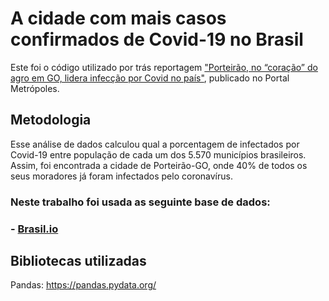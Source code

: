 # A cidade com mais casos confirmados de Covid-19 no Brasil
Este foi o código utilizado por trás reportagem ["Porteirão, no “coração” do agro em GO, lidera infecção por Covid no país"](https://www.metropoles.com/brasil/porteirao-no-coracao-do-agro-em-go-lidera-infeccao-por-covid-no-pais), publicado no Portal Metrópoles.

## Metodologia

Esse análise de dados calculou qual a porcentagem de infectados por Covid-19 entre população de cada um dos 5.570 municípios brasileiros. Assim, foi encontrada a cidade de Porteirão-GO, onde 40% de todos os seus moradores já foram infectados pelo coronavírus.

### Neste trabalho foi usada as seguinte base de dados:
### - [Brasil.io](https://github.com/turicas/covid19-br/blob/feature/caso-full/api.md#caso-full) 

## Bibliotecas utilizadas

Pandas: https://pandas.pydata.org/
